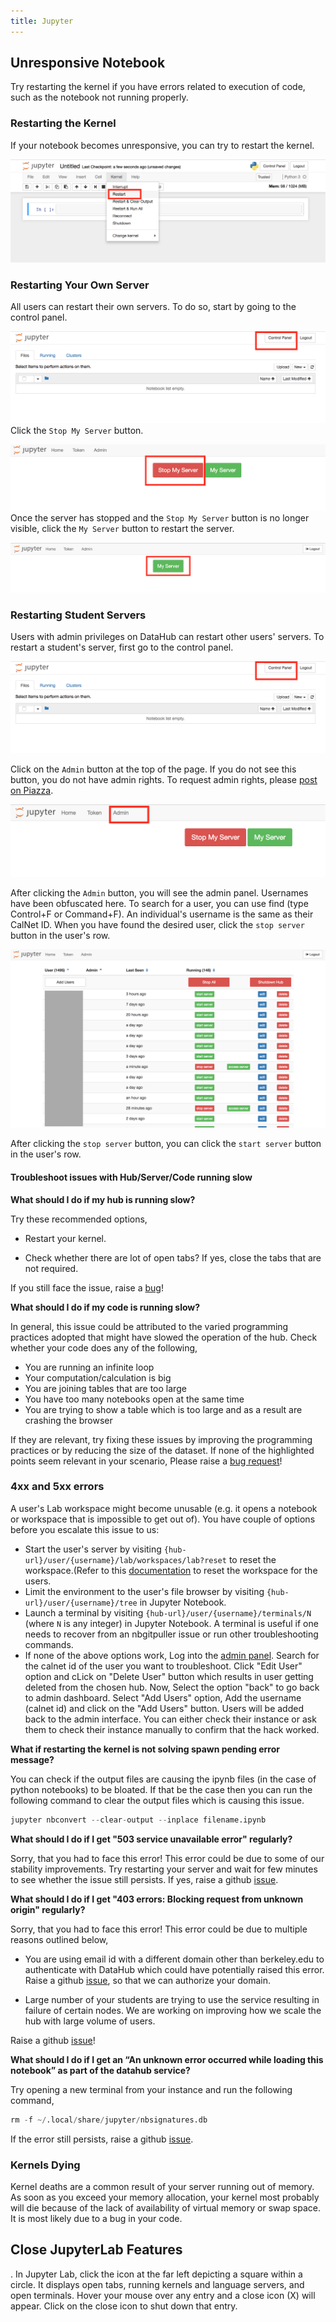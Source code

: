 ```yaml
---
title: Jupyter
---
```


## Unresponsive Notebook

Try restarting the kernel if you have errors related to execution of code, such as the notebook not running properly.

### Restarting the Kernel

If your notebook becomes unresponsive, you can try to restart the kernel.

![](../../assets/restart-kernel.png)

### Restarting Your Own Server

All users can restart their own servers. To do so, start by going to the control panel.

![](../../assets/control-link.png)Click the `Stop My Server` button.

![](../../assets/stop-my-server.png)Once the server has stopped and the `Stop My Server` button is no longer visible, click the `My Server` button to restart the server.

![](../../assets/start-my-server.png)

### Restarting Student Servers

Users with admin privileges on DataHub can restart other users' servers. To restart a student's server, first go to the control panel.

![](../../assets/control-link.png)

Click on the `Admin` button at the top of the page. If you do not see this button, you do not have admin rights. To request admin rights, please [post on Piazza](http://piazza.com/berkeley/other/cs97).

![](../../assets/admin-link.png)

After clicking the `Admin` button, you will see the admin panel. Usernames have been obfuscated here. To search for a user, you can use find \(type Control+F or Command+F\). An individual's username is the same as their CalNet ID. When you have found the desired user, click the `stop server` button in the user's row.

![](../../assets/admin-panel.png)

After clicking the `stop server` button, you can click the `start server` button in the user's row.

#### Troubleshoot issues with Hub/Server/Code running slow

**What should I do if my hub is running slow?**

Try these recommended options,

- Restart your kernel.

- Check whether there are lot of open tabs? If yes, close the tabs that are not required.

If you still face the issue, raise a [bug](https://github.com/berkeley-dsep-infra/datahub/issues/new?assignees=&labels=bug&template=bug_report.yml)!

**What should I do if my code is running slow?**

In general, this issue could be attributed to the varied programming practices adopted that might have slowed the operation of the hub. Check whether your code does any of the following, 

- You are running an infinite loop 
- Your computation/calculation is big 
- You are joining tables that are too large
- You have too many notebooks open at the same time
- You are trying to show a table which is too large and as a result are crashing the browser

If they are relevant, try fixing these issues by improving the programming practices or by reducing the size of the dataset. If none of the highlighted points seem relevant in your scenario, Please raise a [bug request](https://github.com/berkeley-dsep-infra/datahub/issues/new?assignees=&labels=bug&template=bug_report.yml)!

### 4xx and 5xx errors

A user's Lab workspace might become unusable (e.g. it opens a notebook or workspace that is impossible to get out of). You have couple of options before you escalate this issue to us:

- Start the user's server by visiting `{hub-url}/user/{username}/lab/workspaces/lab?reset` to reset the workspace.(Refer to this [documentation](https://jupyterlab.readthedocs.io/en/stable/user/urls.html#resetting-a-workspace) to reset the workspace for the users.
- Limit the environment to the user's file browser by visiting `{hub-url}/user/{username}/tree` in Jupyter Notebook.
- Launch a terminal by visiting `{hub-url}/user/{username}/terminals/N` (where `N` is any integer) in Jupyter Notebook. A terminal is useful if one needs to recover from an nbgitpuller issue or run other troubleshooting commands.
- If none of the above options work, Log into the [admin panel](https://datahub.berkeley.edu/hub/admin#/). Search for the calnet id of the user you want to troubleshoot. Click "Edit User" option and cLick on "Delete User" button which results in user getting deleted from the chosen hub. Now, Select the option "back" to go back to admin dashboard. Select "Add Users" option, Add the username (calnet id) and click on the "Add Users" button. Users will be added back to the admin interface. You can either check their instance or ask them to check their instance manually to confirm that the hack worked.

**What if restarting the kernel is not solving spawn pending error message?**

You can check if the output files are causing the ipynb files (in the case of python notebooks) to be bloated. If that be the case then you can run the following command to clear the output files which is causing this issue.

```python
jupyter nbconvert --clear-output --inplace filename.ipynb
```

**What should I do if I get "503 service unavailable error" regularly?**

Sorry, that you had to face this error! This error could be due to some of our stability improvements. Try restarting your server and wait for few minutes to see whether the issue still persists. If yes, raise a github [issue](https://github.com/berkeley-dsep-infra/datahub/issues/new/choose).

**What should I do if I get "403 errors: Blocking request from unknown origin" regularly?**

Sorry, that you had to face this error! This error could be due to multiple reasons outlined below, 

- You are using email id with a different domain other than berkeley.edu to authenticate with DataHub which could have potentially raised this error. Raise a github [issue](https://github.com/berkeley-dsep-infra/datahub/issues/new?assignees=&labels=bug&template=bug_report.yml), so that we can authorize your domain.

- Large number of your students are trying to use the service resulting in failure of certain nodes. We are working on improving how we scale the hub with large volume of users.

Raise a github [issue](https://github.com/berkeley-dsep-infra/datahub/issues/new?assignees=&labels=bug&template=bug_report.yml)!

**What should I do if I get an “An unknown error occurred while loading this notebook” as part of the datahub service?**

Try opening a new terminal from your instance and run the following command, 

```python
rm -f ~/.local/share/jupyter/nbsignatures.db
```

If the error still persists, raise a github [issue](https://github.com/berkeley-dsep-infra/datahub/issues/new?assignees=&labels=bug&template=bug_report.yml).

### Kernels Dying

Kernel deaths are a common result of your server running out of memory. As soon as you exceed your memory allocation, your kernel most probably will die because of the lack of availability of virtual memory or swap space. It is most likely due to a bug in your code.

## Close JupyterLab Features

. In Jupyter Lab, click the icon at the far left depicting a square within a circle. It displays open tabs, running kernels and language servers, and open terminals. Hover your mouse over any entry and a close icon (X) will appear. Click on the close icon to shut down that entry.

